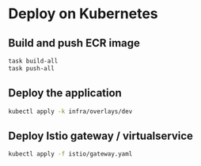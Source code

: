 # Deploy on Kubernetes

## Build and push ECR image

```bash
task build-all
task push-all
```

## Deploy the application

```bash
kubectl apply -k infra/overlays/dev
```

## Deploy Istio gateway / virtualservice

```bash
kubectl apply -f istio/gateway.yaml
```